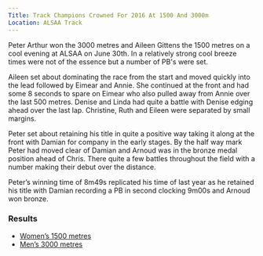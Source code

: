 ```yaml
---
Title: Track Champions Crowned For 2016 At 1500 And 3000m
Location: ALSAA Track
---
```


Peter Arthur won the 3000 metres and Aileen Gittens the 1500 metres on a cool
evening at ALSAA on June 30th. In a relatively strong cool breeze times were
not of the essence but a number of PB's were set.

Aileen set about dominating the race from the start and moved quickly into the
lead followed by Eimear and Annie. She continued at the front and had some 8
seconds to spare on Eimear who also pulled away from Annie over the last 500
metres. Denise and Linda had quite a battle with Denise edging ahead over the
last lap. Christine, Ruth and Eileen were separated by small margins.

Peter set about retaining his title in quite a positive way taking it along at
the front with Damian for company in the early stages. By the half way mark
Peter had moved clear of Damian and Arnoud was in the bronze medal position
ahead of Chris. There quite a few battles throughout the field with a number
making their debut over the distance.

Peter’s winning time of 8m49s replicated his time of last year as he retained
his title with Damian recording a PB in second clocking 9m00s and Arnoud won
bronze.

### Results

- [Women’s 1500 metres](/races/2016-06-30-lvac-1500m-women/)
- [Men’s 3000 metres](/races/2016-06-30-lvac-3000m-men/)
